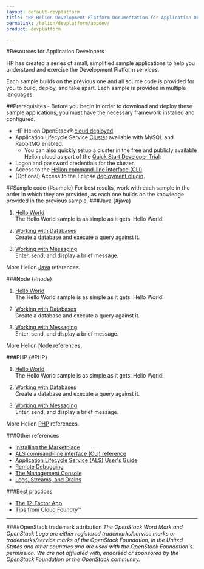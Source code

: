 ```yaml
---
layout: default-devplatform
title: "HP Helion Development Platform Documentation for Application Developers"
permalink: /helion/devplatform/appdev/
product: devplatform

---
```

<!--PUBLISHED-->
#Resources for Application Developers

HP has created a series of small, simplified sample applications to help you understand and exercise the Development Platform services.

Each sample builds on the previous one and all source code is provided for you to build, deploy, and take apart. Each sample is provided in multiple languages.
 
##Prerequisites - Before you begin
In order to download and deploy these sample applications, you must have the necessary framework installed and configured.

- HP Helion OpenStack&reg; [cloud deployed](/helion/openstack/install/overview/)
- Application Lifecycle Service [Cluster](/helion/devplatform/deploy) available with MySQL and RabbitMQ enabled.
	- You can also quickly setup a cluster in the free and publicly available Helion cloud as part of the [Quick Start Developer Trial](/helion/devplatform/ALS-developer-trial-quick-start/): 
- Logon and password credentials for the cluster.
- Access to the [Helion command-line interface (CLI)](/als/v1/user/client/)
- (Optional) Access to the Eclipse [deployment plugin](/helion/devplatform/eclipse/).

##Sample code {#sample}
For best results, work with each sample in the order in which they are provided, as each one builds on the knowledge provided in the previous sample. 
###Java {#java}
1. [Hello World](/helion/devplatform/workbook/helloworld/java/) <br>
The Hello World sample is as simple as it gets: Hello World! 

2. [Working with Databases](/helion/devplatform/workbook/database/java/) <br>
Create a database and execute a query against it. <br>

3. [Working with Messaging](/helion/devplatform/workbook/messaging/java/)<br> Enter, send, and display a brief message.<br> 

More Helion [Java](/als/v1/user/deploy/languages/java/) references.

###Node {#node}
1.  [Hello World](/helion/devplatform/workbook/helloworld/node/)<br>
The Hello World sample is as simple as it gets: Hello World! 

2. [Working with Databases](/helion/devplatform/workbook/database/node/) <br>
Create a database and execute a query against it.<br> 


3. [Working with Messaging](/helion/devplatform/workbook/messaging/node/)<br> Enter, send, and display a brief message.<br> 

More Helion [Node](/als/v1/user/deploy/languages/node/) references.
 
###PHP {#PHP}
1.  [Hello World](/helion/devplatform/workbook/helloworld/php/) <br>
The Hello World sample is as simple as it gets: Hello World! 

2. [Working with Databases](/helion/devplatform/workbook/database/php/) <br>
Create a database and execute a query against it.<br>

3. [Working with Messaging](/helion/devplatform/workbook/messaging/php/)<br> Enter, send, and display a brief message.<br> 

More Helion [PHP](/als/v1/user/deploy/languages/php/) references.

###Other references
- [Installing the Marketplace](/helion/devplatform/marketplace)
- [ALS command-line interface (CLI) reference](/als/v1/user/reference/client-ref/#command-ref-client)
- [Application Lifecycle Service (ALS) User's Guide](/als/v1/user/)
- [Remote Debugging](/als/v1/user/deploy/app-debug/)
- [The Management Console](/als/v1/user/console/)
- [Logs, Streams, and Drains](/als/v1/user/deploy/app-logs/)

###Best practices

- [The 12-Factor App](http://12factor.net/)
- [Tips from Cloud Foundry&trade;](http://docs.cloudfoundry.org/devguide/deploy-apps/prepare-to-deploy.html)

----
####OpenStack trademark attribution
*The OpenStack Word Mark and OpenStack Logo are either registered trademarks/service marks or trademarks/service marks of the OpenStack Foundation, in the United States and other countries and are used with the OpenStack Foundation's permission. We are not affiliated with, endorsed or sponsored by the OpenStack Foundation or the OpenStack community.*
